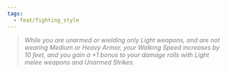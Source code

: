 ```yaml
---
tags:
  - feat/fighting_style
---
```

> *<span style="color:rgb(125, 125, 125)">While you are unarmed or wielding only Light weapons, and are not wearing Medium or Heavy Armor, your Walking Speed increases by 10 feet, and you gain a +1 bonus to your damage rolls with Light melee weapons and Unarmed Strikes.</span>*